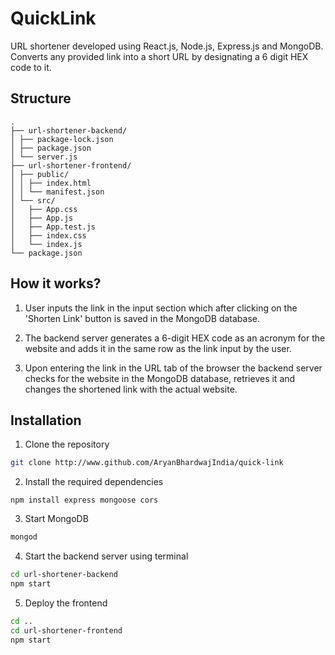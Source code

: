 # QuickLink

URL shortener developed using React.js, Node.js, Express.js and MongoDB. Converts any provided link into a short URL by designating a 6 digit HEX code to it.

## Structure

```
. 
├── url-shortener-backend/
│ ├── package-lock.json 
│ ├── package.json 
│ └── server.js 
├── url-shortener-frontend/
│ ├── public/ 
│ │ ├── index.html 
│ │ └── manifest.json 
│ └── src/ 
│   ├── App.css 
│   ├── App.js 
│   ├── App.test.js 
│   ├── index.css 
│   └── index.js 
└── package.json
```

## How it works?

1. User inputs the link in the input section which after clicking on the 'Shorten Link' button is saved in the MongoDB database.

2. The backend server generates a 6-digit HEX code as an acronym for the website and adds it in the same row as the link input by the user.

3. Upon entering the link in the URL tab of the browser the backend server checks for the website in the MongoDB database, retrieves it and changes the shortened link with the actual website.

## Installation

1. Clone the repository

```bash
git clone http://www.github.com/AryanBhardwajIndia/quick-link
```

2. Install the required dependencies

```
npm install express mongoose cors
```

3. Start MongoDB

```bash
mongod
```

4. Start the backend server using terminal

```bash
cd url-shortener-backend
npm start
```

5. Deploy the frontend

```bash
cd ..
cd url-shortener-frontend
npm start
```